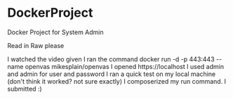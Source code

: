 # DockerProject
Docker Project for System Admin

Read in Raw please

I watched the video given 
I ran the command docker run -d -p 443:443 --name openvas mikesplain/openvas 
I opened https://localhost 
I used admin and admin for user and password 
I ran a quick test on my local machine (don't think it worked? not sure exactly) 
I composerized my run command. 
I submitted :)
